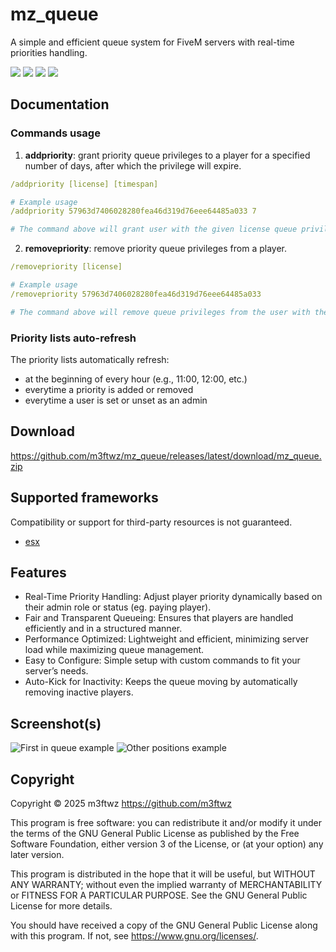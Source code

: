 # mz_queue

A simple and efficient queue system for FiveM servers with real-time priorities handling.

![](https://img.shields.io/github/downloads/m3ftwz/mz_queue/total?logo=github)
![](https://img.shields.io/github/downloads/m3ftwz/mz_queue/latest/total?logo=github)
![](https://img.shields.io/github/contributors/m3ftwz/mz_queue?logo=github)
![](https://img.shields.io/github/v/release/m3ftwz/mz_queue?logo=github)

## Documentation

### Commands usage

1. **addpriority**: grant priority queue privileges to a player for a specified number of days, after which the privilege will expire.
```yaml
/addpriority [license] [timespan]

# Example usage
/addpriority 57963d7406028280fea46d319d76eee64485a033 7

# The command above will grant user with the given license queue privileges for 7 days
```

2. **removepriority**: remove priority queue privileges from a player.
```yaml
/removepriority [license]

# Example usage
/removepriority 57963d7406028280fea46d319d76eee64485a033

# The command above will remove queue privileges from the user with the given license
```

### Priority lists auto-refresh

The priority lists automatically refresh:
- at the beginning of every hour (e.g., 11:00, 12:00, etc.)
- everytime a priority is added or removed
- everytime a user is set or unset as an admin

## Download

https://github.com/m3ftwz/mz_queue/releases/latest/download/mz_queue.zip

## Supported frameworks

Compatibility or support for third-party resources is not guaranteed.

- [esx](https://github.com/esx-framework/esx_core)

## Features

- Real-Time Priority Handling: Adjust player priority dynamically based on their admin role or status (eg. paying player).
- Fair and Transparent Queueing: Ensures that players are handled efficiently and in a structured manner.
- Performance Optimized: Lightweight and efficient, minimizing server load while maximizing queue management.
- Easy to Configure: Simple setup with custom commands to fit your server’s needs.
- Auto-Kick for Inactivity: Keeps the queue moving by automatically removing inactive players.

## Screenshot(s)

![First in queue example](https://github.com/user-attachments/assets/7e955a80-7a82-4d77-9cba-c52433e68467)
![Other positions example](https://github.com/user-attachments/assets/cf46ca57-31b1-49c2-8114-68dd4939a7ed)

## Copyright

Copyright © 2025 m3ftwz <https://github.com/m3ftwz>

This program is free software: you can redistribute it and/or modify it under the terms of the GNU General Public License as published by the Free Software Foundation, either version 3 of the License, or (at your option) any later version.

This program is distributed in the hope that it will be useful, but WITHOUT ANY WARRANTY; without even the implied warranty of MERCHANTABILITY or FITNESS FOR A PARTICULAR PURPOSE. See the GNU General Public License for more details.

You should have received a copy of the GNU General Public License along with this program. If not, see <https://www.gnu.org/licenses/>.

